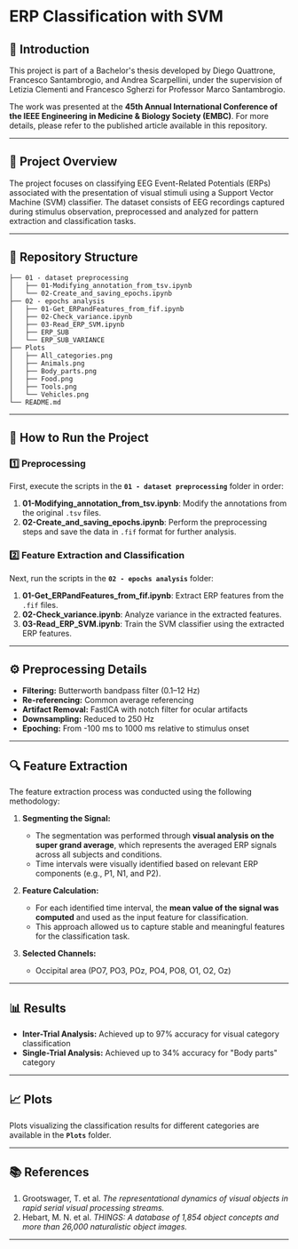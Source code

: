 # ERP Classification with SVM  

## 🧠 Introduction  
This project is part of a Bachelor's thesis developed by Diego Quattrone, Francesco Santambrogio, and Andrea Scarpellini, under the supervision of Letizia Clementi and Francesco Sgherzi for Professor Marco Santambrogio.  

The work was presented at the **45th Annual International Conference of the IEEE Engineering in Medicine & Biology Society (EMBC)**. For more details, please refer to the published article available in this repository.

---

## 📄 Project Overview  
The project focuses on classifying EEG Event-Related Potentials (ERPs) associated with the presentation of visual stimuli using a Support Vector Machine (SVM) classifier. The dataset consists of EEG recordings captured during stimulus observation, preprocessed and analyzed for pattern extraction and classification tasks.

---

## 📂 Repository Structure  
```
├── 01 - dataset preprocessing  
│   ├── 01-Modifying_annotation_from_tsv.ipynb  
│   └── 02-Create_and_saving_epochs.ipynb  
├── 02 - epochs analysis    
│   ├── 01-Get_ERPandFeatures_from_fif.ipynb  
│   ├── 02-Check_variance.ipynb  
│   ├── 03-Read_ERP_SVM.ipynb  
│   ├── ERP_SUB  
│   └── ERP_SUB_VARIANCE  
├── Plots  
│   ├── All_categories.png  
│   ├── Animals.png  
│   ├── Body_parts.png  
│   ├── Food.png  
│   ├── Tools.png  
│   └── Vehicles.png  
└── README.md
```

---

## 🔧 How to Run the Project  

### 1️⃣ Preprocessing  
First, execute the scripts in the **`01 - dataset preprocessing`** folder in order:  
1. **01-Modifying_annotation_from_tsv.ipynb**: Modify the annotations from the original `.tsv` files.  
2. **02-Create_and_saving_epochs.ipynb**: Perform the preprocessing steps and save the data in `.fif` format for further analysis.  

### 2️⃣ Feature Extraction and Classification  
Next, run the scripts in the **`02 - epochs analysis`** folder:  
1. **01-Get_ERPandFeatures_from_fif.ipynb**: Extract ERP features from the `.fif` files.  
2. **02-Check_variance.ipynb**: Analyze variance in the extracted features.  
3. **03-Read_ERP_SVM.ipynb**: Train the SVM classifier using the extracted ERP features.  

---

## ⚙️ Preprocessing Details  
- **Filtering:** Butterworth bandpass filter (0.1–12 Hz)  
- **Re-referencing:** Common average referencing  
- **Artifact Removal:** FastICA with notch filter for ocular artifacts  
- **Downsampling:** Reduced to 250 Hz  
- **Epoching:** From -100 ms to 1000 ms relative to stimulus onset  

---

## 🔍 Feature Extraction  
The feature extraction process was conducted using the following methodology:  
1. **Segmenting the Signal:**  
   - The segmentation was performed through **visual analysis on the super grand average**, which represents the averaged ERP signals across all subjects and conditions.  
   - Time intervals were visually identified based on relevant ERP components (e.g., P1, N1, and P2).  

2. **Feature Calculation:**  
   - For each identified time interval, the **mean value of the signal was computed** and used as the input feature for classification.  
   - This approach allowed us to capture stable and meaningful features for the classification task.  

3. **Selected Channels:**  
   - Occipital area (PO7, PO3, POz, PO4, PO8, O1, O2, Oz)  

---

## 📊 Results  
- **Inter-Trial Analysis:** Achieved up to 97% accuracy for visual category classification  
- **Single-Trial Analysis:** Achieved up to 34% accuracy for "Body parts" category  

---

## 📈 Plots  
Plots visualizing the classification results for different categories are available in the **`Plots`** folder.  

---

## 📚 References  
1. Grootswager, T. et al. *The representational dynamics of visual objects in rapid serial visual processing streams.*  
2. Hebart, M. N. et al. *THINGS: A database of 1,854 object concepts and more than 26,000 naturalistic object images.*  

---
